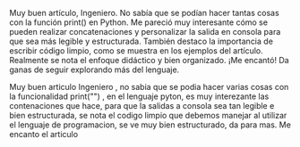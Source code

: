 Muy buen artículo, Ingeniero. No sabía que se podían hacer tantas cosas con la función print() en Python. Me pareció muy interesante cómo se pueden realizar concatenaciones y personalizar la salida en consola para que sea más legible y estructurada. También destaco la importancia de escribir código limpio, como se muestra en los ejemplos del artículo. Realmente se nota el enfoque didáctico y bien organizado. ¡Me encantó! Da ganas de seguir explorando más del lenguaje.

Muy buen articulo Ingeniero , no sabia que se podia hacer varias cosas con la funcionalidad print("") , en el lenguaje pyton, es muy interezante las contenaciones que hace, para que la salidas a consola sea tan legible e bien estructurada, se nota el codigo limpio que debemos manejar al utilizar el lenguaje de programacion, se ve muy bien estructurado, da para mas. Me encanto el articulo
